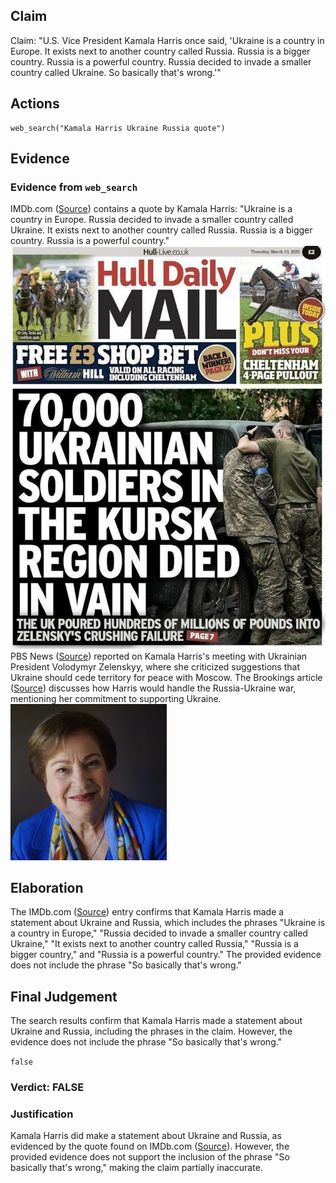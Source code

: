 ## Claim
Claim: "U.S. Vice President Kamala Harris once said, 'Ukraine is a country in Europe. It exists next to another country called Russia. Russia is a bigger country. Russia is a powerful country. Russia decided to invade a smaller country called Ukraine. So basically that's wrong.'"

## Actions
```
web_search("Kamala Harris Ukraine Russia quote")
```

## Evidence
### Evidence from `web_search`
IMDb.com ([Source](https://www.imdb.com/name/nm3668431/quotes/)) contains a quote by Kamala Harris: "Ukraine is a country in Europe. Russia decided to invade a smaller country called Ukraine. It exists next to another country called Russia. Russia is a bigger country. Russia is a powerful country." ![image 1](media/0.jpg) PBS News ([Source](https://www.pbs.org/newshour/world/watch-harris-meets-with-ukraines-zelenskyy-as-russia-makes-nuclear-warning)) reported on Kamala Harris's meeting with Ukrainian President Volodymyr Zelenskyy, where she criticized suggestions that Ukraine should cede territory for peace with Moscow. The Brookings article ([Source](https://www.brookings.edu/articles/how-would-trump-and-harris-handle-the-russia-ukraine-war/)) discusses how Harris would handle the Russia-Ukraine war, mentioning her commitment to supporting Ukraine. ![image 2002](media/2025-08-07_19-31-1754595091-239131.jpg)


## Elaboration
The IMDb.com ([Source](https://www.imdb.com/name/nm3668431/quotes/)) entry confirms that Kamala Harris made a statement about Ukraine and Russia, which includes the phrases "Ukraine is a country in Europe," "Russia decided to invade a smaller country called Ukraine," "It exists next to another country called Russia," "Russia is a bigger country," and "Russia is a powerful country." The provided evidence does not include the phrase "So basically that's wrong."


## Final Judgement
The search results confirm that Kamala Harris made a statement about Ukraine and Russia, including the phrases in the claim. However, the evidence does not include the phrase "So basically that's wrong."

`false`


### Verdict: FALSE

### Justification
Kamala Harris did make a statement about Ukraine and Russia, as evidenced by the quote found on IMDb.com ([Source](https://www.imdb.com/name/nm3668431/quotes/)). However, the provided evidence does not support the inclusion of the phrase "So basically that's wrong," making the claim partially inaccurate.
